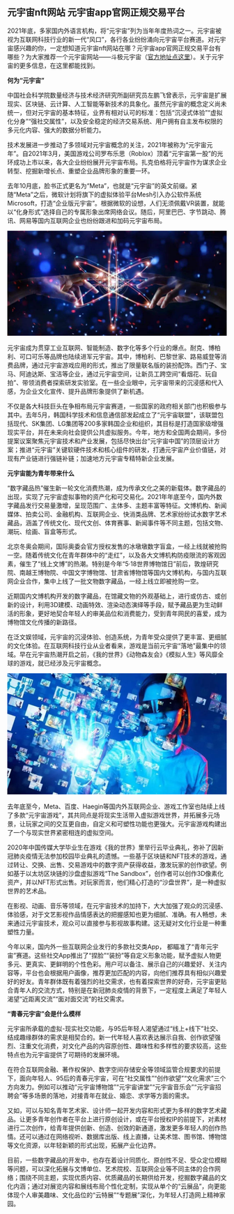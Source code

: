 ## 元宇宙nft网站 元宇宙app官网正规交易平台

2021年底，多家国内外语言机构，将“元宇宙”列为当年年度热词之一。元宇宙被视为互联网科技行业的新一代“风口”，各行各业纷纷涌向元宇宙平台赛道。对元宇宙感兴趣的你，一定想知道元宇宙nft网站在哪？元宇宙app官网正规交易平台有哪些？为大家推荐一个元宇宙网站——斗极元宇宙（[官方地址点这里](https://demo.metabd.io/)）。关于元宇宙的更多信息，在这里都能找到。

**何为“元宇宙”**

中国社会科学院数量经济与技术经济研究所副研究员左鹏飞曾表示，元宇宙是扩展现实、区块链、云计算、人工智能等新技术的具象化。虽然元宇宙的概念定义尚未统一，但对元宇宙的基本特征，业界有相对认可的标准：包括“沉浸式体验”“虚拟化分身”“强社交属性”，以及安全稳定的经济交易系统、用户拥有自主发布权限的多元化内容、强大的数据分析能力。

技术发展进一步推动了多领域对元宇宙概念的关注，2021年被称为“元宇宙元年”。自2021年3月，美国游戏公司罗布乐思（Roblox）顶着“元宇宙第一股”的光环成功上市以来，各大企业纷纷展开元宇宙布局。扎克伯格将元宇宙作为谋求企业转型、挖掘新增长点、重塑企业品牌形象的重要一环。

去年10月底，脸书正式更名为“Meta”，也就是“元宇宙”的英文前缀。紧随“Meta”之后，微软计划将旗下的虚拟体验平台Mesh引入办公软件系统Microsoft，打造“企业版元宇宙”。根据微软的设想，人们无须佩戴VR装置，就能以“化身形式”选择自己的专属形象出席网络会议。随后，阿里巴巴、字节跳动、腾讯、网易等国内互联网企业也纷纷跟进和加码元宇宙布局。

![配图一](3a9ffc15567b38d50791e7d031dcfb48.jpeg)

元宇宙成为贯穿工业互联网、智能制造、数字化等多个行业的爆点。耐克、博柏利、可口可乐等品牌也陆续进军元宇宙。其中，博柏利、巴黎世家、路易威登等消费品牌，通过元宇宙游戏应用的形式，推出了限量联名版的装扮配饰。西门子、宝马、阿迪达斯、宝洁等企业，通过元宇宙空间，让新员工跨空间“看烟花、玩自拍”、带领消费者探索研发实验室。在一些企业眼中，元宇宙带来的沉浸感和代入感，为企业文化宣传、提升品牌形象提供了新机遇。

不仅是各大科技巨头在争相布局元宇宙赛道，一些国家的政府相关部门也积极参与其中。去年5月，韩国科学技术和信息通信部发起成立了“元宇宙联盟”，该联盟包括现代、SK集团、LG集团等200多家韩国企业和组织，其目标是打造国家级增强现实平台，并在未来向社会提供公共虚拟服务。今年，地方和全国两会期间，多份提案议案聚焦元宇宙技术和产业发展，包括尽快出台“元宇宙中国”的顶层设计方案；推进“元宇宙”关键软硬件技术和核心组件的研发，打通元宇宙产业价值链，对现有产业链进行强链补链；加速地方元宇宙专精特新企业发展。

**元宇宙能为青年带来什么**

“数字藏品热”催生新一轮文化消费热潮，成为传承文化之美的新载体。数字藏品的出现，实现了元宇宙虚拟事物的资产化和可交易化。2021年年底至今，国内外数字藏品发行交易量激增，呈现范围广、主体多、主题丰富等特征。文博机构、新闻媒体、拍卖公司、金融机构、互联网企业、快消类品牌、艺术家纷纷试水数字艺术藏品，涵盖了传统文化、现代文创、体育赛事、新闻事件等不同主题，包括文物、潮玩、绘画、盲盒等形式。

北京冬奥会期间，国际奥委会官方授权发售的冰墩墩数字盲盒，一经上线就被抢购一空。随着传统文化在青年群体中的“走红”，以及各大文博机构防疫限流的客观因素，催生了“线上文博”的热潮。特别是今年“5·18世界博物馆日”前后，敦煌研究院、南越王博物院、中国文字博物馆、甘肃省博物馆等国内文博机构，与国内互联网企业合作，集中上线了一批文物数字藏品，一经上线立即被抢购一空。

近期国内文博机构开发的数字藏品，在馆藏文物的外观基础上，进行或仿古、或创新的设计，利用3D建模、动画特效、渲染动态演绎等手段，赋予藏品更为生动鲜活的形象，更好地契合年轻人的审美品位和消费能力，受到青年网民的喜爱，成为博物馆文化传播的新路径。

在泛文娱领域，元宇宙的沉浸体验、创造系统，为青年受众提供了更丰富、更细腻的文化体验。在互联网科技行业从业者看来，游戏是当前元宇宙“落地”最集中的领域。早在元宇宙热潮开启之前，《我的世界》《动物森友会》《模拟人生》等风靡全球的游戏，就已经涉及元宇宙概念。

![配图二](3134fc6527e569ae52e1ec43db63ec91.jpeg)

去年底至今，Meta、百度、Haegin等国内外互联网企业、游戏工作室也陆续上线了多款“元宇宙游戏”，其共同点是将现实生活带入虚拟游戏世界，并拓展多元场景，让玩家之间的交互更自由，自定义和可塑性功能也更强大。元宇宙游戏构建出了一个与现实世界紧密相连的虚拟空间。

2020年中国传媒大学毕业生在游戏《我的世界》里举行云毕业典礼，弥补了因新冠肺炎疫情无法参加校园毕业典礼的遗憾。一些基于区块链和NFT技术的游戏，通过转让、交换、出售、交易游戏中的数字资产获得收益，激发玩家的创作欲望。例如基于以太坊区块链的沙盘虚拟游戏“The Sandbox”，创作者可以创作3D像素化资产，并以NFT形式出售。对玩家而言，他们精心打造的“沙盘世界”，是一种虚拟世界的艺术品。

在影视、动画、音乐等领域，在元宇宙技术的加持下，大大加强了观众的沉浸感、体验感，对于文艺影视作品情感表达的把握感知也更为细腻、准确。有人畅想，未来通过元宇宙技术，观众可以直接参与影视故事构建。这无疑对文化行业是一种重塑性力量。

今年以来，国内外一些互联网企业发行的多款社交类App， 都瞄准了“青年元宇宙”赛道。这些社交App推出了“捏脸”“装扮”等自定义形象功能，赋予虚拟人物更多元、更真实、更鲜明的个性色彩。用户可以备注、展示自己的兴趣爱好、关注内容等，平台也会根据用户画像，推荐更加匹配的内容，向他们推荐具有相似兴趣爱好的好友。青年群体既有着强烈的社交需求，也有着探索世界的好奇，元宇宙更贴合青年人的交流方式，特别是在新冠肺炎疫情的背景下，一定程度上满足了年轻人渴望“近距离交流”“面对面交流”的社交需求。

**“青春元宇宙”会是什么模样**

元宇宙所承载的虚拟-现实社交功能，与95后年轻人渴望通过“线上+线下”社交、结成趣缘群体的需求是相契合的。新一代年轻人喜欢表达展示自我、创作欲望强烈、注重文化消费，对文化产品的内容原创性、趣味性和多样性的要求较高，这些特点也为元宇宙提供了可期待的发展环境。

在符合互联网金融、著作权保护、数字空间存储安全等领域监管合规要求的前提下，面向年轻人、95后的青春元宇宙，可在“社交属性”“创作欲望”“文化需求”三个方向发力。例如可以推动“元宇宙博物馆”“元宇宙讲堂”“元宇宙音乐会”“元宇宙招聘会”等多场景的落地，对接青年在就业、婚恋、求学等方面的需求。

又如，可以与知名青年艺术家、设计师一起开发内容和形式更为多样的数字艺术藏品。让更多青年创作者在平台上进行原创设计，或在平台授权IP的前提下，对素材进行二次创作，给青年提供创新、创造、创效的新通道，激发更多年轻人的创作热情。还可以通过在网络视听、数据库出版、线上直播，让美术馆、图书馆、博物馆等文化资源，以年轻新颖的形式出现，拓展产业化边界。

目前，一些数字藏品的开发中，也存在着设计同质化、原创性不足、受众定位模糊等问题，可以深化拓展与文博单位、艺术院校、互联网企业等不同主体的合作网络；围绕不同主题，实现优质内容、优质藏品的长期供给开发，挖掘数字藏品的文化内涵；通过对展览内容和展线布局个性化定制，实现从单个的“云展品”，向更能体现个人审美趣味、文化品位的“云特展”“专题展”深化，为年轻人打造网上精神家园。
